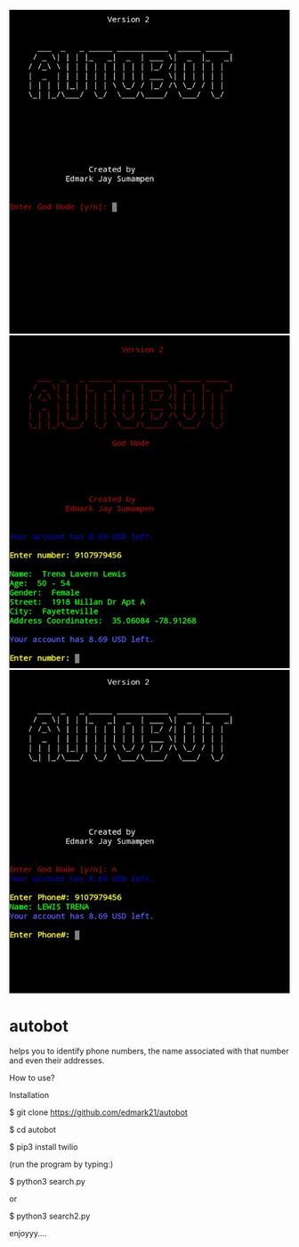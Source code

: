 ![Screenshot](Screenshot_20210811-180130_1.png)
![Screenshot](Screenshot_20210811-180207_1.png)
![Screenshot](Screenshot_20210811-180225_1.png)



# autobot
helps you to identify phone numbers, the name associated with that number and even their addresses. 

How to use?

Installation

$ git clone https://github.com/edmark21/autobot

$ cd autobot

$ pip3 install twilio

(run the program by typing:)

$ python3 search.py

or

$ python3 search2.py


enjoyyy....
